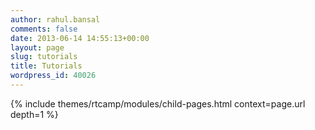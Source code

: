 ```yaml
---
author: rahul.bansal
comments: false
date: 2013-06-14 14:55:13+00:00
layout: page
slug: tutorials
title: Tutorials
wordpress_id: 40026
---
```


{% include themes/rtcamp/modules/child-pages.html context=page.url depth=1 %}
